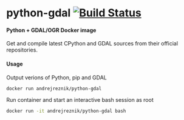 #  python-gdal [![Build Status](https://travis-ci.org/andrejreznik/docker-python-gdal.svg?branch=master)](https://travis-ci.org/andrejreznik/docker-python-gdal)

#### Python + GDAL/OGR Docker image

Get and compile latest CPython and GDAL sources from their official repositories.

#### Usage

Output verions of Python, pip and GDAL

```bash
docker run andrejreznik/python-gdal
```

Run container and start an interactive bash session as root 

```bash
docker run -it andrejreznik/python-gdal bash
```